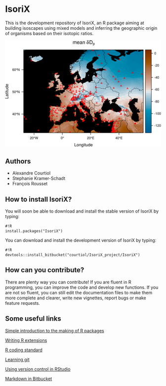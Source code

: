 # IsoriX

This is the development repository of IsoriX, an R package aiming at building isoscapes using mixed models and inferring the geographic origin of organisms based on their isotopic ratios. 

![isoscape](image/isoscape.png)

## Authors
* Alexandre Courtiol
* Stephanie Kramer-Schadt
* François Rousset

## How to install IsoriX?
You will soon be able to download and install the stable version of IsoriX by typing:

```
#!R
install.packages("IsoriX")
```


You can download and install the development version of IsoriX by typing:

```
#!R
devtools::install_bitbucket("courtiol/IsoriX_project/IsoriX")
```

## How can you contribute?
There are plenty way you can contribute! If you are fluent in R programming, you can improve the code and develop new functions. If you are not so fluent, you can still edit the documentation files to make them more complete and clearer, write new vignettes, report bugs or make feature requests.

## Some useful links
[Simple introduction to the making of R packages](http://r-pkgs.had.co.nz/)

[Writing R extensions](https://cran.r-project.org/doc/manuals/r-release/R-exts.html)

[R coding standard](https://google.github.io/styleguide/Rguide.xml)

[Learning git](https://www.atlassian.com/git/tutorials/)

[Using version control in RStudio](https://support.rstudio.com/hc/en-us/articles/200532077-Version-Control-with-Git-and-SVN)

[Markdown in Bitbucket](https://bitbucket.org/tutorials/markdowndemo)
